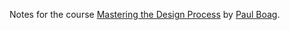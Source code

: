 Notes for the course [Mastering the Design Process](https://frontendmasters.com/courses/design-process/) by [Paul Boag](https://frontendmasters.com/teachers/paul-boag/).